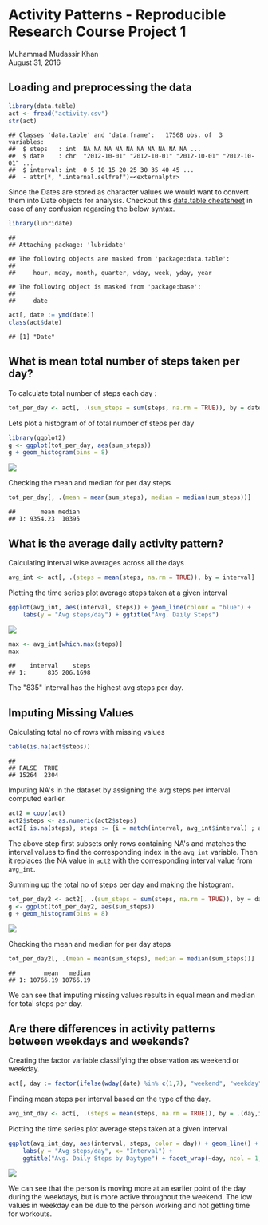 # Activity Patterns - Reproducible Research Course Project 1
Muhammad Mudassir Khan  
August 31, 2016  



## Loading and preprocessing the data


```r
library(data.table)
act <- fread("activity.csv")
str(act)
```

```
## Classes 'data.table' and 'data.frame':	17568 obs. of  3 variables:
##  $ steps   : int  NA NA NA NA NA NA NA NA NA NA ...
##  $ date    : chr  "2012-10-01" "2012-10-01" "2012-10-01" "2012-10-01" ...
##  $ interval: int  0 5 10 15 20 25 30 35 40 45 ...
##  - attr(*, ".internal.selfref")=<externalptr>
```
Since the Dates are stored as character values we would want to convert them into Date objects for analysis. Checkout this [data.table cheatsheet][1] in case of any confusion regarding the below syntax.


```r
library(lubridate)
```

```
## 
## Attaching package: 'lubridate'
```

```
## The following objects are masked from 'package:data.table':
## 
##     hour, mday, month, quarter, wday, week, yday, year
```

```
## The following object is masked from 'package:base':
## 
##     date
```

```r
act[, date := ymd(date)]
class(act$date)
```

```
## [1] "Date"
```

## What is mean total number of steps taken per day?

To calculate total number of steps each day :


```r
tot_per_day <- act[, .(sum_steps = sum(steps, na.rm = TRUE)), by = date]
```

Lets plot a histogram of of total number of steps per day


```r
library(ggplot2)
g <- ggplot(tot_per_day, aes(sum_steps))
g + geom_histogram(bins = 8)
```

![](PA1_template_files/figure-html/unnamed-chunk-4-1.png)<!-- -->

Checking the mean and median for per day steps

```r
tot_per_day[, .(mean = mean(sum_steps), median = median(sum_steps))]
```

```
##       mean median
## 1: 9354.23  10395
```

## What is the average daily activity pattern?

Calculating interval wise averages across all the days


```r
avg_int <- act[, .(steps = mean(steps, na.rm = TRUE)), by = interval]
```

Plotting the time series plot average steps taken at a given interval


```r
ggplot(avg_int, aes(interval, steps)) + geom_line(colour = "blue") +
    labs(y = "Avg steps/day") + ggtitle("Avg. Daily Steps")
```

![](PA1_template_files/figure-html/unnamed-chunk-7-1.png)<!-- -->

```r
max <- avg_int[which.max(steps)]
max
```

```
##    interval    steps
## 1:      835 206.1698
```

The "835" interval has the highest avg steps per day.

## Imputing Missing Values

Calculating total no of rows with missing values


```r
table(is.na(act$steps))
```

```
## 
## FALSE  TRUE 
## 15264  2304
```

Imputing NA's in the dataset by assigning the avg steps per interval computed earlier.


```r
act2 = copy(act)
act2$steps <- as.numeric(act2$steps)
act2[ is.na(steps), steps := {i = match(interval, avg_int$interval) ; avg_int[i][[2]]} ]
```

The above step first subsets only rows containing NA's and matches the interval values to find the corresponding index in the `avg_int` variable. Then it replaces the NA value in `act2` with the corresponding interval value from `avg_int`.

Summing up the total no of steps per day and making the histogram.

```r
tot_per_day2 <- act2[, .(sum_steps = sum(steps, na.rm = TRUE)), by = date]
g <- ggplot(tot_per_day2, aes(sum_steps))
g + geom_histogram(bins = 8)
```

![](PA1_template_files/figure-html/unnamed-chunk-10-1.png)<!-- -->

Checking the mean and median for per day steps

```r
tot_per_day2[, .(mean = mean(sum_steps), median = median(sum_steps))]
```

```
##        mean   median
## 1: 10766.19 10766.19
```

We can see that imputing missing values results in equal mean and median for total steps per day.

## Are there differences in activity patterns between weekdays and weekends?

Creating the factor variable classifying the observation as weekend or weekday.


```r
act[, day := factor(ifelse(wday(date) %in% c(1,7), "weekend", "weekday")) ]
```

Finding mean steps per interval based on the type of the day.


```r
avg_int_day <- act[, .(steps = mean(steps, na.rm = TRUE)), by = .(day,interval)]
```

Plotting the time series plot average steps taken at a given interval


```r
ggplot(avg_int_day, aes(interval, steps, color = day)) + geom_line() +
    labs(y = "Avg steps/day", x= "Interval") +
    ggtitle("Avg. Daily Steps by Daytype") + facet_wrap(~day, ncol = 1, nrow = 2)
```

![](PA1_template_files/figure-html/unnamed-chunk-14-1.png)<!-- -->

We can see that the person is moving more at an earlier point of the day during the weekdays, but is more active throughout the weekend. The low values in weekday can be due to the person working and not getting time for workouts.


[1]: https://s3.amazonaws.com/assets.datacamp.com/img/blog/data+table+cheat+sheet.pdf
